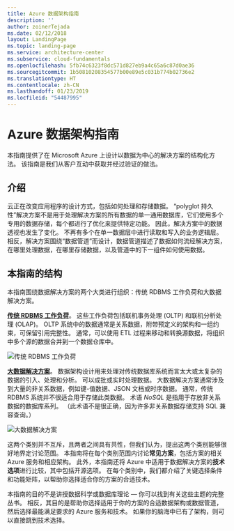 ```yaml
---
title: Azure 数据架构指南
description: ''
author: zoinerTejada
ms.date: 02/12/2018
layout: LandingPage
ms.topic: landing-page
ms.service: architecture-center
ms.subservice: cloud-fundamentals
ms.openlocfilehash: 5fb74c6323f8dc571d827eb9a4c65a6c87d0ae36
ms.sourcegitcommit: 1b50810208354577b00e89e5c031b774b02736e2
ms.translationtype: HT
ms.contentlocale: zh-CN
ms.lasthandoff: 01/23/2019
ms.locfileid: "54487995"
---
```

# <a name="azure-data-architecture-guide"></a>Azure 数据架构指南

本指南提供了在 Microsoft Azure 上设计以数据为中心的解决方案的结构化方法。 该指南是我们从客户互动中获取并经过验证的做法。

## <a name="introduction"></a>介绍

云正在改变应用程序的设计方式，包括如何处理和存储数据。 “polyglot 持久性”解决方案不是用于处理解决方案的所有数据的单一通用数据库，它们使用多个专用的数据存储，每个都进行了优化来提供特定功能。 因此，解决方案中的数据透视也发生了变化。 不再有多个在单一数据层中进行读取和写入的业务逻辑层。 相反，解决方案围绕“数据管道”而设计，数据管道描述了数据如何流经解决方案，在哪里处理数据，在哪里存储数据，以及管道中的下一组件如何使用数据。

## <a name="how-this-guide-is-structured"></a>本指南的结构

本指南围绕数据解决方案的两个大类进行组织：传统 RDBMS 工作负荷和大数据解决方案。

**[传统 RDBMS 工作负荷](./relational-data/index.md)**。 这些工作负荷包括联机事务处理 (OLTP) 和联机分析处理 (OLAP)。 OLTP 系统中的数据通常是关系数据，附带预定义的架构和一组约束，可保留引用完整性。 通常，可以使用 ETL 过程来移动和转换源数据，将组织中多个源的数据合并到一个数据仓库中。

![传统 RDBMS 工作负荷](./images/guide-rdbms.svg)

**[大数据解决方案](./big-data/index.md)**。 数据架构设计用来处理对传统数据库系统而言太大或太复杂的数据的引入、处理和分析。 可以成批或实时处理数据。 大数据解决方案通常涉及到大量的非关系数据，例如键-值数据、JSON 文档或时序数据。 通常，传统 RDBMS 系统并不很适合用于存储此类数据。 术语 *NoSQL* 是指用于存放非关系数据的数据库系列。 （此术语不是很正确，因为许多非关系数据存储支持 SQL 兼容查询。）

![大数据解决方案](./images/guide-big-data.svg)

这两个类别并不互斥，且两者之间具有共性，但我们认为，提出这两个类别能够很好地界定讨论范围。 本指南将在每个类别范围内讨论**常见方案**，包括方案的相关 Azure 服务和相应架构。 此外，本指南还将 Azure 中适用于数据解决方案的**技术选项**进行比较，其中包括开源选项。 在每个类别中，我们都介绍了关键选择条件和功能矩阵，以帮助你选择适合你的方案的合适技术。

本指南的目的不是讲授数据科学或数据库理论 &mdash; 你可以找到有关这些主题的完整丛书。 相反，其目的是帮助你选择适用于你的方案的合适数据架构或数据管道，然后选择最能满足要求的 Azure 服务和技术。 如果你的脑海中已有了架构，则可以直接跳到技术选择。
